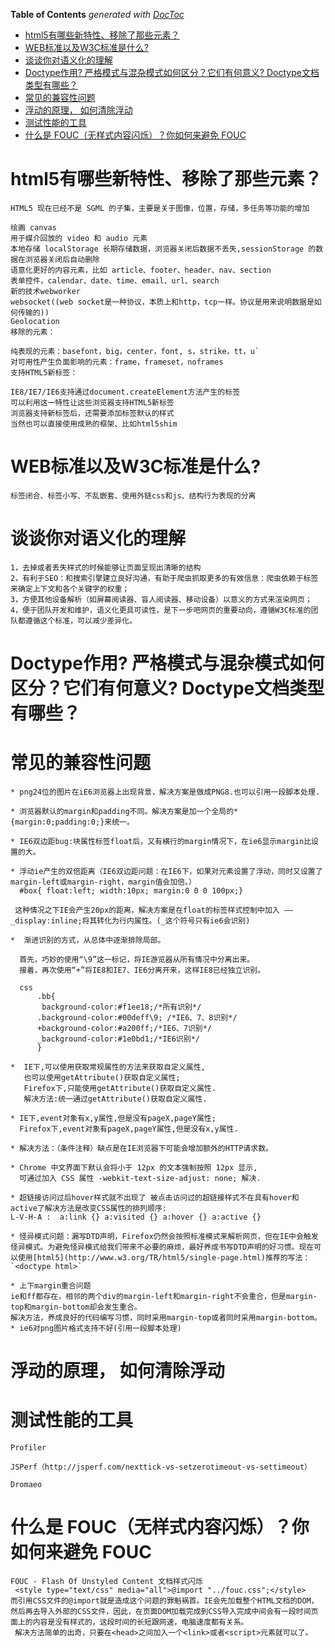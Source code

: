 <!-- START doctoc generated TOC please keep comment here to allow auto update -->
<!-- DON'T EDIT THIS SECTION, INSTEAD RE-RUN doctoc TO UPDATE -->
**Table of Contents**  *generated with [DocToc](https://github.com/thlorenz/doctoc)*

- [html5有哪些新特性、移除了那些元素？](#html5%E6%9C%89%E5%93%AA%E4%BA%9B%E6%96%B0%E7%89%B9%E6%80%A7%E7%A7%BB%E9%99%A4%E4%BA%86%E9%82%A3%E4%BA%9B%E5%85%83%E7%B4%A0)
- [WEB标准以及W3C标准是什么?](#web%E6%A0%87%E5%87%86%E4%BB%A5%E5%8F%8Aw3c%E6%A0%87%E5%87%86%E6%98%AF%E4%BB%80%E4%B9%88)
- [谈谈你对语义化的理解](#%E8%B0%88%E8%B0%88%E4%BD%A0%E5%AF%B9%E8%AF%AD%E4%B9%89%E5%8C%96%E7%9A%84%E7%90%86%E8%A7%A3)
- [Doctype作用? 严格模式与混杂模式如何区分？它们有何意义? Doctype文档类型有哪些？](#doctype%E4%BD%9C%E7%94%A8-%E4%B8%A5%E6%A0%BC%E6%A8%A1%E5%BC%8F%E4%B8%8E%E6%B7%B7%E6%9D%82%E6%A8%A1%E5%BC%8F%E5%A6%82%E4%BD%95%E5%8C%BA%E5%88%86%E5%AE%83%E4%BB%AC%E6%9C%89%E4%BD%95%E6%84%8F%E4%B9%89-doctype%E6%96%87%E6%A1%A3%E7%B1%BB%E5%9E%8B%E6%9C%89%E5%93%AA%E4%BA%9B)
- [常见的兼容性问题](#%E5%B8%B8%E8%A7%81%E7%9A%84%E5%85%BC%E5%AE%B9%E6%80%A7%E9%97%AE%E9%A2%98)
- [浮动的原理， 如何清除浮动](#%E6%B5%AE%E5%8A%A8%E7%9A%84%E5%8E%9F%E7%90%86-%E5%A6%82%E4%BD%95%E6%B8%85%E9%99%A4%E6%B5%AE%E5%8A%A8)
- [测试性能的工具](#%E6%B5%8B%E8%AF%95%E6%80%A7%E8%83%BD%E7%9A%84%E5%B7%A5%E5%85%B7)
- [什么是 FOUC（无样式内容闪烁）？你如何来避免 FOUC](#%E4%BB%80%E4%B9%88%E6%98%AF-fouc%E6%97%A0%E6%A0%B7%E5%BC%8F%E5%86%85%E5%AE%B9%E9%97%AA%E7%83%81%E4%BD%A0%E5%A6%82%E4%BD%95%E6%9D%A5%E9%81%BF%E5%85%8D-fouc)

<!-- END doctoc generated TOC please keep comment here to allow auto update -->

# html5有哪些新特性、移除了那些元素？
```
HTML5 现在已经不是 SGML 的子集，主要是关于图像，位置，存储，多任务等功能的增加

绘画 canvas
用于媒介回放的 video 和 audio 元素
本地存储 localStorage 长期存储数据，浏览器关闭后数据不丢失,sessionStorage 的数据在浏览器关闭后自动删除
语意化更好的内容元素，比如 article、footer、header、nav、section
表单控件，calendar、date、time、email、url、search
新的技术webworker
websocket((web socket是一种协议，本质上和http，tcp一样。协议是用来说明数据是如何传输的))
Geolocation
移除的元素：

纯表现的元素：basefont，big，center，font, s，strike，tt，u`
对可用性产生负面影响的元素：frame，frameset，noframes
支持HTML5新标签：

IE8/IE7/IE6支持通过document.createElement方法产生的标签
可以利用这一特性让这些浏览器支持HTML5新标签
浏览器支持新标签后，还需要添加标签默认的样式
当然也可以直接使用成熟的框架、比如html5shim
```

# WEB标准以及W3C标准是什么?
```
标签闭合、标签小写、不乱嵌套、使用外链css和js、结构行为表现的分离
```

# 谈谈你对语义化的理解
```
1，去掉或者丢失样式的时候能够让页面呈现出清晰的结构
2，有利于SEO：和搜索引擎建立良好沟通，有助于爬虫抓取更多的有效信息：爬虫依赖于标签来确定上下文和各个关键字的权重；
3，方便其他设备解析（如屏幕阅读器、盲人阅读器、移动设备）以意义的方式来渲染网页；
4，便于团队开发和维护，语义化更具可读性，是下一步吧网页的重要动向，遵循W3C标准的团队都遵循这个标准，可以减少差异化。

```

# Doctype作用? 严格模式与混杂模式如何区分？它们有何意义? Doctype文档类型有哪些？
# 常见的兼容性问题

```
* png24位的图片在iE6浏览器上出现背景，解决方案是做成PNG8.也可以引用一段脚本处理.

* 浏览器默认的margin和padding不同。解决方案是加一个全局的*{margin:0;padding:0;}来统一。

* IE6双边距bug:块属性标签float后，又有横行的margin情况下，在ie6显示margin比设置的大。 

* 浮动ie产生的双倍距离（IE6双边距问题：在IE6下，如果对元素设置了浮动，同时又设置了margin-left或margin-right，margin值会加倍。）
  #box{ float:left; width:10px; margin:0 0 0 100px;} 

 这种情况之下IE会产生20px的距离，解决方案是在float的标签样式控制中加入 ——_display:inline;将其转化为行内属性。(_这个符号只有ie6会识别)

*  渐进识别的方式，从总体中逐渐排除局部。 

  首先，巧妙的使用“\9”这一标记，将IE游览器从所有情况中分离出来。 
  接着，再次使用“+”将IE8和IE7、IE6分离开来，这样IE8已经独立识别。

  css
      .bb{
       background-color:#f1ee18;/*所有识别*/
      .background-color:#00deff\9; /*IE6、7、8识别*/
      +background-color:#a200ff;/*IE6、7识别*/
      _background-color:#1e0bd1;/*IE6识别*/ 
      } 

*  IE下,可以使用获取常规属性的方法来获取自定义属性,
   也可以使用getAttribute()获取自定义属性;
   Firefox下,只能使用getAttribute()获取自定义属性. 
   解决方法:统一通过getAttribute()获取自定义属性.

* IE下,event对象有x,y属性,但是没有pageX,pageY属性; 
  Firefox下,event对象有pageX,pageY属性,但是没有x,y属性.

* 解决方法：（条件注释）缺点是在IE浏览器下可能会增加额外的HTTP请求数。

* Chrome 中文界面下默认会将小于 12px 的文本强制按照 12px 显示, 
  可通过加入 CSS 属性 -webkit-text-size-adjust: none; 解决.

* 超链接访问过后hover样式就不出现了 被点击访问过的超链接样式不在具有hover和active了解决方法是改变CSS属性的排列顺序:
L-V-H-A :  a:link {} a:visited {} a:hover {} a:active {}

* 怪异模式问题：漏写DTD声明，Firefox仍然会按照标准模式来解析网页，但在IE中会触发怪异模式。为避免怪异模式给我们带来不必要的麻烦，最好养成书写DTD声明的好习惯。现在可以使用[html5](http://www.w3.org/TR/html5/single-page.html)推荐的写法：`<doctype html>`

* 上下margin重合问题
ie和ff都存在，相邻的两个div的margin-left和margin-right不会重合，但是margin-top和margin-bottom却会发生重合。
解决方法，养成良好的代码编写习惯，同时采用margin-top或者同时采用margin-bottom。
* ie6对png图片格式支持不好(引用一段脚本处理)
```

# 浮动的原理， 如何清除浮动
# 测试性能的工具
```
Profiler

JSPerf（http://jsperf.com/nexttick-vs-setzerotimeout-vs-settimeout）

Dromaeo

```

# 什么是 FOUC（无样式内容闪烁）？你如何来避免 FOUC
```
FOUC - Flash Of Unstyled Content 文档样式闪烁
 <style type="text/css" media="all">@import "../fouc.css";</style> 
而引用CSS文件的@import就是造成这个问题的罪魁祸首。IE会先加载整个HTML文档的DOM，然后再去导入外部的CSS文件，因此，在页面DOM加载完成到CSS导入完成中间会有一段时间页面上的内容是没有样式的，这段时间的长短跟网速，电脑速度都有关系。
 解决方法简单的出奇，只要在<head>之间加入一个<link>或者<script>元素就可以了。
```